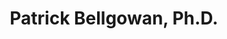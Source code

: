 ---
title: "Patrick Bellgowan, Ph.D."
presenter_id: patrick_bellgowan
permalink: /member_full_presentations/patrick_bellgowan
layout: member_all_presentations
---